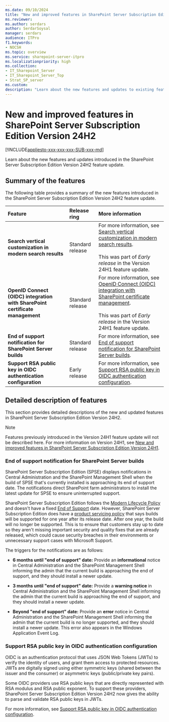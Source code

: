 ```yaml
---
ms.date: 09/10/2024
title: "New and improved features in SharePoint Server Subscription Edition Version 24H2"
ms.reviewer: 
ms.author: serdars
author: SerdarSoysal
manager: serdars
audience: ITPro
f1.keywords:
- NOCSH
ms.topic: overview
ms.service: sharepoint-server-itpro
ms.localizationpriority: high
ms.collection:
- IT_Sharepoint_Server
- IT_Sharepoint_Server_Top
- Strat_SP_server
ms.custom: 
description: "Learn about the new features and updates to existing features in SharePoint Server Subscription Edition Version 24H2."
---
```


# New and improved features in SharePoint Server Subscription Edition Version 24H2

[!INCLUDE[appliesto-xxx-xxx-xxx-SUB-xxx-md](../includes/appliesto-xxx-xxx-xxx-SUB-xxx-md.md)]

Learn about the new features and updates introduced in the SharePoint Server Subscription Edition Version 24H2 feature update.

## Summary of the features

The following table provides a summary of the new features introduced in the SharePoint Server Subscription Edition Version 24H2 feature update.

|**Feature**|**Release ring**|**More information**|
|:-----|:-----|:-----|
|  **Search vertical customization in modern search results**  |  Standard release   | For more information, see [Search vertical customization in modern search results](new-and-improved-features-in-sharepoint-server-subscription-edition-24h1-release.md#search-vertical-customization-in-modern-search-results). <br> <br>This was part of *Early release* in the Version 24H1 feature update. <br/> |
|  **OpenID Connect (OIDC) integration with SharePoint certificate management**  | Standard release  | For more information, see [OpenID Connect (OIDC) integration with SharePoint certificate management](new-and-improved-features-in-sharepoint-server-subscription-edition-24h1-release.md#openid-connect-oidc-integration-with-sharepoint-certificate-management). <br> <br>This was part of *Early release* in the Version 24H1 feature update. <br/>  |
| **End of support notification for SharePoint Server builds**   |Standard release   |For more information, see [End of support notification for SharePoint Server builds](#end-of-support-notification-for-sharepoint-server-builds).|
| **Support RSA public key in OIDC authentication configuration**   |Early release   |For more information, see [Support RSA public key in OIDC authentication configuration](#rsa-public-key-support-in-oidc-authentication-configuration).|

## Detailed description of features

This section provides detailed descriptions of the new and updated features in SharePoint Server Subscription Edition Version 24H2.

> [!NOTE]
> Features previously introduced in the Version 24H1 feature update will not be described here. For more information on Version 24H1, see [New and improved features in SharePoint Server Subscription Edition Version 24H1](new-and-improved-features-in-sharepoint-server-subscription-edition-24h1-release.md). 


### End of support notification for SharePoint Server builds

SharePoint Server Subscription Edition (SPSE) displays notifications in Central Administration and the SharePoint Management Shell when the build of SPSE that's currently installed is approaching its end of support date. The notifications direct SharePoint farm administrators to install the latest update for SPSE to ensure uninterrupted support.

SharePoint Server Subscription Edition follows the [Modern Lifecycle Policy](/lifecycle/policies/modern) and doesn't have a fixed [End of Support](/lifecycle/definitions#end-of-support) date. However, SharePoint Server Subscription Edition does have a [product servicing policy](../product-servicing-policy/updated-product-servicing-policy-for-sharepoint-server-se.md) that says builds will be supported for one year after its release date. After one year, the build will no longer be supported. This is to ensure that customers stay up to date so they aren't missing important security and quality fixes that are already released, which could cause security breaches in their environments or unnecessary support cases with Microsoft Support.  

The triggers for the notifications are as follows: 

- **6 months until "end of support" date:** Provide an **informational** notice in Central Administration and the SharePoint Management Shell informing the admin that the current build is approaching the end of support, and they should install a newer update. 

- **3 months until "end of support" date:** Provide a **warning notice** in Central Administration and the SharePoint Management Shell informing the admin that the current build is approaching the end of support, and they should install a newer update. 

- **Beyond "end of support" date:** Provide an **error** notice in Central Administration and the SharePoint Management Shell informing the admin that the current build is no longer supported, and they should install a newer update. This error also appears in the Windows Application Event Log. 

### Support RSA public key in OIDC authentication configuration

OIDC is an authentication protocol that uses JSON Web Tokens (JWTs) to verify the identity of users, and grant them access to protected resources. JWTs are digitally signed using either symmetric keys (shared between the issuer and the consumer) or asymmetric keys (public/private key pairs).

Some OIDC providers use RSA public keys that are directly represented with RSA modulus and RSA public exponent. To support these providers, SharePoint Server Subscription Edition Version 24H2 now gives the ability to parse and validate RSA public keys in JWTs. 

For more information, see [Support RSA public key in OIDC authentication configuration](/SharePoint/security-for-sharepoint-server/set-up-oidc-auth-in-sharepoint-server-using-rsa).
